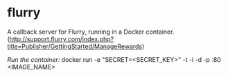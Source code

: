 flurry
======

A callback server for Flurry, running in a Docker container. 
(http://support.flurry.com/index.php?title=Publisher/GettingStarted/ManageRewards)

_Run the container:_
docker run -e "SECRET=<SECRET_KEY>" -t -i -d -p <PORT>:80 <IMAGE_NAME>
